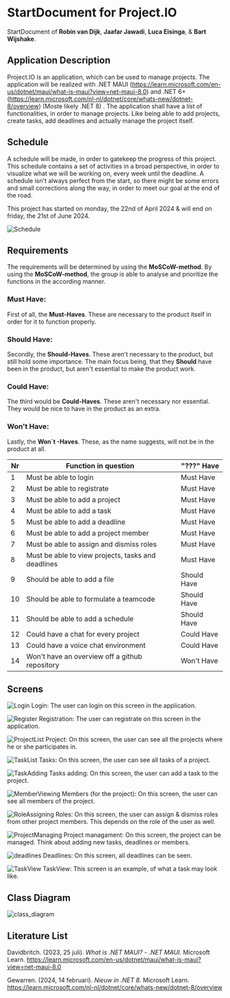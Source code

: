 # StartDocument for Project.IO

StartDocument of **Robin van Dijk**, **Jaafar Jawadi**, **Luca Eisinga**, & **Bart Wijshake**.

## Application Description

Project.IO is an application, which can be used to manage projects. The application will be realized with .NET MAUI (https://learn.microsoft.com/en-us/dotnet/maui/what-is-maui?view=net-maui-8.0) and .NET 6+ (https://learn.microsoft.com/nl-nl/dotnet/core/whats-new/dotnet-8/overview) (Moste likely .NET 8) .
The application shall have a list of functionalities, in order to manage projects.
Like being able to add projects, create tasks, add deadlines and actually manage the project itself.

## Schedule

A schedule will be made, in order to gatekeep the progress of this project. This schedule contains a set of activities in a broad perspective, in order to visualize what we will be working on, every week until the deadline. A schedule isn't always perfect from the start, so there might be some errors and small corrections along the way, in order to meet our goal at the end of the road.

This project has started on monday, the 22nd of April 2024 & will end on friday, the 21st of June 2024.

![Schedule](images/Planning_CHekkie.JPG)

## Requirements

The requirements will be determined by using the **MoSCoW-method**. By using the **MoSCoW-method**, the group is able to analyse and prioritize the functions in the according manner.

### Must Have:

First of all, the **Must-Haves**. These are necessary to the product itself in order for it to function properly.

### Should Have:

Secondly, the **Should-Haves**. These aren't necessary to the product, but still hold some importance. The main focus being, that they **Should** have been in the product, but aren't essential to make the product work.

### Could Have:

The third would be **Could-Haves**. These aren't necessary nor essential. They would be nice to have in the product as an extra.

### Won't Have:

Lastly, the **Won`t -Haves**. These, as the name suggests, will not be in the product at all.

| Nr  | Function in question                               | "???" Have  |
| --- | -------------------------------------------------- | ----------- |
| 1   | Must be able to login                              | Must Have   |
| 2   | Must be able to registrate                         | Must Have   |
| 3   | Must be able to add a project                      | Must Have   |
| 4   | Must be able to add a task                         | Must Have   |
| 5   | Must be able to add a deadline                     | Must Have   |
| 6   | Must be able to add a project member               | Must Have   |
| 7   | Must be able to assign and dismiss roles           | Must Have   |
| 8   | Must be able to view projects, tasks and deadlines | Must Have   |
| 9   | Should be able to add a file                       | Should Have |
| 10  | Should be able to formulate a teamcode             | Should Have |
| 11  | Should be able to add a schedule                   | Should Have |
| 12  | Could have a chat for every project                | Could Have  |
| 13  | Could have a voice chat environment                | Could Have  |
| 14  | Won't have an overview off a github repository     | Won't Have  |

## Screens

![Login](images/Inloggen-Registreren.png)
Login: The user can login on this screen in the application.

![Register](images/Inloggen-Registreren.png)
Registration: The user can registrate on this screen in the application.

![ProjectList](images/Kies-een-project.png)
Project: On this screen, the user can see all the projects where he or she participates in.

![TaskList](images/Mijn-taken.png)
Tasks: On this screen, the user can see all tasks of a project.

![TaskAdding](images/Kies-een-project-1.png)
Tasks adding: On this screen, the user can add a task to the project.

![MemberViewing](images/Mijn-groep.png)
Members (for the project): On this screen, the user can see all members of the project.

![RoleAssigning](images/Mijn-groep.png)
Roles: On this screen, the user can assign & dismiss roles from other project members. This depends on the role of the user as well.

![ProjectManaging](images/Homepagina.png)
Project managament: On this screen, the project can be managed. Think about adding new tasks, deadlines or members.

![deadlines](images/Projectdeadlines.png)
Deadlines: On this screen, all deadlines can be seen.

![TaskView](images/Teamcode-opstellen.png)
TaskView: This screen is an example, of what a task may look like.

## Class Diagram

![class_diagram](images/project_management_app_class_diagram.png)

## Literature List

Davidbritch. (2023, 25 juli). _What is .NET MAUI? - .NET MAUI_. Microsoft Learn. https://learn.microsoft.com/en-us/dotnet/maui/what-is-maui?view=net-maui-8.0

Gewarren. (2024, 14 februari). _Nieuw in .NET 8_. Microsoft Learn. https://learn.microsoft.com/nl-nl/dotnet/core/whats-new/dotnet-8/overview